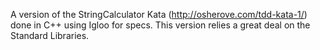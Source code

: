 A version of the StringCalculator Kata (http://osherove.com/tdd-kata-1/)
done in C++ using Igloo for specs.  This version relies a great deal on the 
Standard Libraries.
